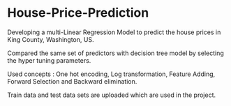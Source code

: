 # House-Price-Prediction

Developing a multi-Linear Regression Model to predict the house prices in King County, Washington, US.

Compared the same set of predictors with decision tree model by selecting the hyper tuning parameters.

Used concepts : One hot encoding, Log transformation, Feature Adding, Forward Selection and Backward elimination.

Train data and test data sets are uploaded which are used in the project.
